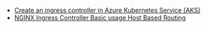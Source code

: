 
- [Create an ingress controller in Azure Kubernetes Service (AKS)](https://docs.microsoft.com/en-us/azure/aks/ingress-basic?tabs=azure-cli)
- [NGINX Ingress Controller Basic usage Host Based Routing](https://kubernetes.github.io/ingress-nginx/user-guide/basic-usage/)
